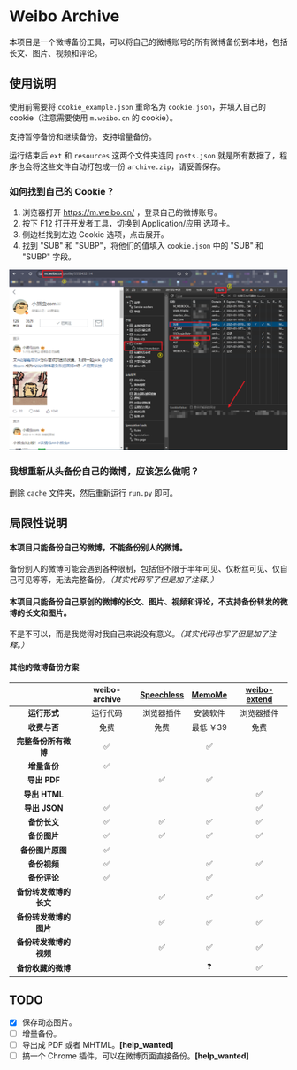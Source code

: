 # Weibo Archive

本项目是一个微博备份工具，可以将自己的微博账号的所有微博备份到本地，包括长文、图片、视频和评论。

## 使用说明

使用前需要将 `cookie_example.json` 重命名为 `cookie.json`，并填入自己的 cookie（注意需要使用 `m.weibo.cn` 的 cookie）。

支持暂停备份和继续备份。支持增量备份。

运行结束后 `ext` 和 `resources` 这两个文件夹连同 `posts.json` 就是所有数据了，程序也会将这些文件自动打包成一份 `archive.zip`，请妥善保存。

### 如何找到自己的 Cookie？

1. 浏览器打开 https://m.weibo.cn/ ，登录自己的微博账号。
2. 按下 F12 打开开发者工具，切换到 Application/应用 选项卡。
3. 侧边栏找到左边 Cookie 选项，点击展开。
4. 找到 "SUB" 和 "SUBP"，将他们的值填入 `cookie.json` 中的 "SUB" 和 "SUBP" 字段。

![](doc/step.png)

### 我想重新从头备份自己的微博，应该怎么做呢？

删除 `cache` 文件夹，然后重新运行 `run.py` 即可。

## 局限性说明

#### 本项目只能备份自己的微博，不能备份别人的微博。

备份别人的微博可能会遇到各种限制，包括但不限于半年可见、仅粉丝可见、仅自己可见等等，无法完整备份。*（其实代码写了但是加了注释。）*

#### 本项目只能备份自己原创的微博的长文、图片、视频和评论，不支持备份转发的微博的长文和图片。

不是不可以，而是我觉得对我自己来说没有意义。*（其实代码也写了但是加了注释。）*

#### 其他的微博备份方案

|  | weibo-archive | [Speechless](https://github.com/meterscao/Speechless) | [MemoMe](https://speechless.fun/) | [weibo-extend](https://github.com/loo-y/weibo-extend) |
|:---:|:---:|:---:|:---:|:---:|
| **运行形式** | 运行代码 | 浏览器插件 | 安装软件 | 浏览器插件 |
| **收费与否** | 免费 | 免费 | 最低 ￥39 | 免费 |
| **完整备份所有微博** | ✅ |  | ✅ |  |
| **增量备份** | ✅ |  |  |  |
| **导出 PDF** |  | ✅ | ✅ |  |
| **导出 HTML** |  |  |  | ✅ |
| **导出 JSON** | ✅ |  |  | ✅ |
| **备份长文** | ✅ | ✅ | ✅ | ✅ |
| **备份图片** | ✅ | ✅ | ✅ | ✅ |
| **备份图片原图** | ✅ |  |  |  |
| **备份视频** | ✅ |  | ✅ | ✅ |
| **备份评论** | ✅ |  | ✅ |  |
| **备份转发微博的长文** |  | ✅ | ✅ | ✅ |
| **备份转发微博的图片** |  | ✅ | ✅ | ✅ |
| **备份转发微博的视频** |  | ✅ | ✅ | ✅ |
| **备份收藏的微博** |  |  | ❓ | ✅ |

## TODO

- [x] 保存动态图片。
- [ ] 增量备份。
- [ ] 导出成 PDF 或者 MHTML。**[help_wanted]**
- [ ] 搞一个 Chrome 插件，可以在微博页面直接备份。**[help_wanted]**
